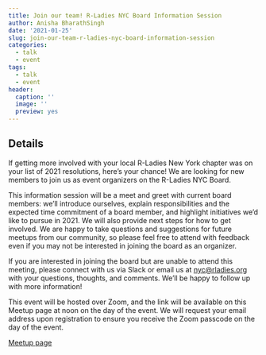 ```yaml
---
title: Join our team! R-Ladies NYC Board Information Session
author: Anisha BharathSingh
date: '2021-01-25'
slug: join-our-team-r-ladies-nyc-board-information-session
categories:
  - talk
  - event
tags:
  - talk
  - event
header:
  caption: ''
  image: ''
  preview: yes
---
```


## Details

If getting more involved with your local R-Ladies New York chapter was on your list of 2021 resolutions, here’s your chance! We are looking for new members to join us as event organizers on the R-Ladies NYC Board.

This information session will be a meet and greet with current board members: we’ll introduce ourselves, explain responsibilities and the expected time commitment of a board member, and highlight initiatives we’d like to pursue in 2021. We will also provide next steps for how to get involved. We are happy to take questions and suggestions for future meetups from our community, so please feel free to attend with feedback even if you may not be interested in joining the board as an organizer.

If you are interested in joining the board but are unable to attend this meeting, please connect with us via Slack or email us at nyc@rladies.org with your questions, thoughts, and comments. We’ll be happy to follow up with more information!

This event will be hosted over Zoom, and the link will be available on this Meetup page at noon on the day of the event. We will request your email address upon registration to ensure you receive the Zoom passcode on the day of the event.

[Meetup page](https://www.meetup.com/rladies-newyork/events/275871697/)